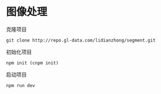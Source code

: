 # 图像处理

克隆项目
```
git clone http://repo.gl-data.com/lidianzhong/segment.git
```
初始化项目
```
npm init (cnpm init)
```
启动项目
```
npm run dev
```
